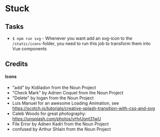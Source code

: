 # Stuck 

## Tasks

* `$ npm run svg` - Whenever you want add an svg-icon to the `/static/icons`-folder, you need to run this job to transform them into
Vue components

## Credits

#### Icons
* "add" by Kidiladon from the Noun Project
* "Check Mark" by Adrien Coquet from the Noun Project
* "Delete" by logan from the Noun Project
* Luis Manuel for an awesome Loading Animation, see https://scotch.io/tutorials/creative-splash-transition-with-css-and-svg
* Caleb Woods for great photography: https://unsplash.com/photos/vHvUqnt31wU
* File Error by Adnen Kadri from the Noun Project
* confused by Arthur Shlain from the Noun Project

